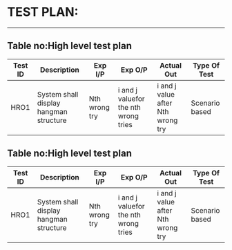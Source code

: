 # TEST PLAN:
----
## Table no:High level test plan
|Test ID |Description|Exp I/P|Exp O/P|Actual Out |Type Of Test|
|----|----|----|----|----|----|
|HRO1|System shall display hangman structure|Nth wrong try|i and j valuefor the nth wrong tries|i and j value after Nth wrong try	|Scenario based|

## Table no:High level test plan
|Test ID |Description|Exp I/P|Exp O/P|Actual Out |Type Of Test|
|----|----|----|----|----|----|
|HRO1|System shall display hangman structure|Nth wrong try|i and j valuefor the nth wrong tries|i and j value after Nth wrong try	|Scenario based|

